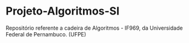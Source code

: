 # Projeto-Algoritmos-SI
Repositório referente a cadeira de Algoritmos - IF969, da Universidade Federal de Pernambuco. (UFPE)
